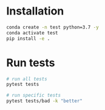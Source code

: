 # Installation

```bash
conda create -n test python=3.7 -y
conda activate test
pip install -e .
```

# Run tests

```bash
# run all tests
pytest tests

# run specific tests
pytest tests/bad -k "better"
```
